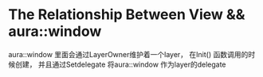 # The Relationship Between View && aura::window


aura::window 里面会通过LayerOwner维护着一个layer， 在Init() 函数调用的时候创建， 并且通过Setdelegate 将aura::window 作为layer的delegate
